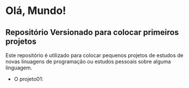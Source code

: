 # Olá, Mundo!

## Repositório Versionado para colocar primeiros projetos 
 
 Este repositório é utilizado para colocar pequenos projetos de estudos de novas linuagens de programação ou estudos pessoais sobre alguma linguagem.

 - O projeto01:
 
